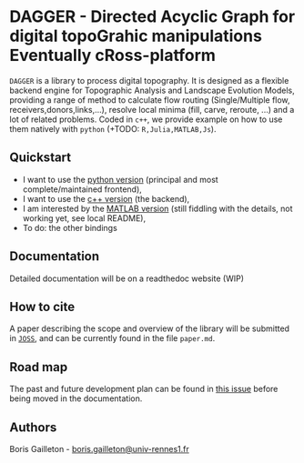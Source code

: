 # DAGGER - Directed Acyclic Graph for digital topoGrahic manipulations Eventually cRoss-platform

`DAGGER` is a library to process digital topography. It is designed as a flexible backend engine for Topographic Analysis and Landscape Evolution Models, providing a range of method to calculate flow routing (Single/Multiple flow, receivers,donors,links,...), resolve local minima (fill, carve, reroute, ...) and a lot of related problems. Coded in `c++`, we provide example on how to use them natively with `python` (+TODO: `R,Julia,MATLAB,Js`).

## Quickstart

- I want to use the [python version](https://github.com/bgailleton/DAGGER/tree/main/wrappers/python/deployment/dagger) (principal and most complete/maintained frontend),
- I want to use the [c++ version](https://github.com/bgailleton/DAGGER/tree/main/wrappers/cpp) (the backend),
- I am interested by the [MATLAB version](https://github.com/bgailleton/DAGGER/tree/main/wrappers/MATLAB) (still fiddling with the details, not working yet, see local README),
- To do: the other bindings

## Documentation

Detailed documentation will be on a readthedoc website (WIP)

## How to cite

A paper describing the scope and overview of the library will be submitted in [`JOSS`](https://joss.theoj.org/), and can be currently found in the file `paper.md`.

## Road map

The past and future development plan can be found in [this issue](https://github.com/bgailleton/DAGGER/issues/1) before being moved in the documentation.

## Authors

Boris Gailleton - boris.gailleton@univ-rennes1.fr




































<!--  -->
